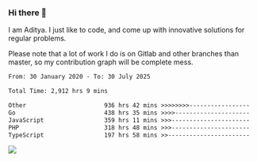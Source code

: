 ### Hi there 👋

I am Aditya. I just like to code, and come up with innovative solutions for regular problems.

Please note that a lot of work I do is on Gitlab and other branches than master, so my contribution graph will be complete mess.

<!--START_SECTION:waka-->

```txt
From: 30 January 2020 - To: 30 July 2025

Total Time: 2,912 hrs 9 mins

Other                      936 hrs 42 mins >>>>>>>>-----------------   32.17 %
Go                         438 hrs 35 mins >>>>---------------------   15.06 %
JavaScript                 359 hrs 11 mins >>>----------------------   12.33 %
PHP                        318 hrs 48 mins >>>----------------------   10.95 %
TypeScript                 197 hrs 58 mins >>-----------------------   06.80 %
```

<!--END_SECTION:waka-->

![](https://komarev.com/ghpvc/?username=BrainBuzzer)
